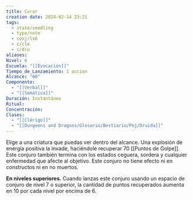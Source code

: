 ```yaml
---
title: Curar
creation date: 2024-02-14 23:21
tags:
  - state/seedling
  - type/note
  - conj/lv6
  - c/cle
  - c/dru
aliases: 
Nivel: 6
Escuela: "[[Evocación]]"
Tiempo_de_Lanzamiento: 1 accion
Alcance: "60"
Componente:
  - "[[Verbal]]"
  - "[[Somático]]"
Duración: Instantáneo
Ritual: 
Concentración: 
Clases:
  - "[[Clérigo]]"
  - "[[Dungeons and Dragons/Glosario/Bestiario/Pnj/Druida]]"
---
```

Elige a una criatura que puedas ver dentro del alcance. Una explosión de energía positiva la invade, haciéndole recuperar 70 [[Puntos de Golpe]]. Este conjuro también termina con los estados ceguera, sordera y cualquier enfermedad que afecte al objetivo. Este conjuro no tiene efecto ni en constructos ni en no muertos.

**En niveles superiores.** Cuando lanzas este conjuro usando un espacio de conjuro de nivel 7 o superior, la cantidad de puntos recuperados aumenta en 10 por cada nivel por encima de 6.
